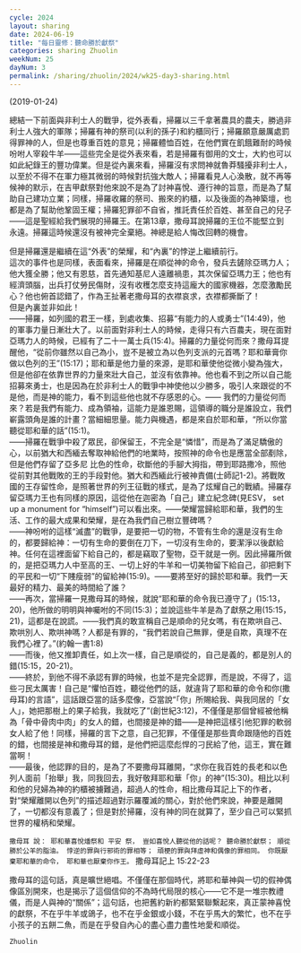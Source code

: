 ```yaml
---
cycle: 2024
layout: sharing
date: 2024-06-19
title: "每日靈修：聽命勝於獻祭"
categories: sharing Zhuolin
weekNum: 25
dayNum: 3
permalink: /sharing/zhuolin/2024/wk25-day3-sharing.html
---
```

(2019-01-24)

總結一下前面與非利士人的戰爭，從外表看，掃羅以三千拿著農具的農夫，勝過非利士人強大的軍隊；掃羅有神的祭司(以利的孫子)和約櫃同行；掃羅願意嚴厲處罰得罪神的人，但是也尊重百姓的意見；掃羅體恤百姓，在他們實在飢餓難耐的時候吩咐人宰殺牛羊——這些完全是從外表來看，若是掃羅有御用的文士，大約也可以如此紀錄王的豐功偉業。但是從內裏來看，掃羅沒有求問神就魯莽騷擾非利士人，以至於不得不在軍力極其微弱的時候對抗強大敵人；掃羅看見人心渙散，就不再等候神的默示，在吉甲獻祭對他來說不是為了討神喜悅、遵行神的旨意，而是為了幫助自己建功立業；同樣，掃羅收羅的祭司、搬來的約櫃，以及後面的為神築壇，也都是為了幫助他鞏固王權；掃羅犯罪卻不自省，推託責任於百姓、甚至自己的兒子——這是聖經給我們展現的掃羅王。在第13章，撒母耳說掃羅的王位不能堅立到永遠。掃羅這時候還沒有被神完全棄絕。神總是給人悔改回轉的機會。  

但是掃羅還是繼續在這“外表”的榮耀，和“內裏”的悖逆上繼續前行。  
這次的事件也是同樣，表面看來，掃羅是在順從神的命令，發兵去鏟除亞瑪力人；他大獲全勝；他又有恩慈，首先通知基尼人遠離禍患，其次保留亞瑪力王；他也有經濟頭腦，出兵打仗勞民傷財，沒有收穫怎麼支持這龐大的國家機器，怎麼激勵民心？他也俯首認錯了，作為王扯著老撒母耳的衣襟哀求，衣襟都撕斷了！  
但是內裏並非如此！    
——掃羅，如列國的君王一樣，到處收集、招募“有能力的人或勇士”(14:49)，他的軍事力量日漸壯大了。以前面對非利士人的時候，走得只有六百農夫，現在面對亞瑪力人的時候，已經有了二十一萬士兵(15:4)。掃羅的力量從何而來？撒母耳提醒他，“從前你雖然以自己為小，豈不是被立為以色列支派的元首嗎？耶和華膏你做以色列的王”(15:17)；耶和華是他力量的來源，是耶和華使他從微小變為強大，但是他卻在依靠世界的力量來壯大自己，並沒有依靠神。他也看不到之所以自己能招募來勇士，也是因為在於非利士人的戰爭中神使他以少勝多，吸引人來跟從的不是他，而是神的能力，看不到這些他也就不存感恩的心。——  我們的力量從何而來？若是我們有能力、成為領袖，這能力是誰恩賜，這領導的職分是誰設立，我們嶄露頭角是誰的計畫？當細細思量。能力與機遇，都是來自於耶和華，“所以你當聽從耶和華的話”(15:1)。    
——掃羅在戰爭中殺了眾民，卻保留王，不完全是“憐惜”，而是為了滿足驕傲的心，以前猶大和西緬去奪取神給他們的地業時，按照神的命令也是應當全部剷除，但是他們存留了亞多尼 比色的性命，砍斷他的手腳大拇指，帶到耶路撒冷，照他從前對其他戰敗的王的手段對他。猶大和西緬此行被神責備(士師記1-2)。將戰敗國的王存留性命，是照著世界的列王征戰的樣式，是為了炫耀自己的戰績。掃羅存留亞瑪力王也有同樣的原因，這從他在迦密為「自己」建立紀念碑(見ESV， set up a monument for  “himself”)可以看出來。——榮耀當歸給耶和華，我們的生活、工作的最大成果和榮耀，是在為我們自己樹立豐碑嗎？    
——神吩咐的這樣“滅盡”的戰爭，是要把一切的物，不管有生命的還是沒有生命的，都要歸給神：一切有生命的要倒在刀下，一切沒有生命的，要潔淨以後獻給神。任何在這裡面留下給自己的，都是竊取了聖物，亞干就是一例。因此掃羅所做的，是把亞瑪力人中至高的王、一切上好的牛羊和一切美物留下給自己，卻把剩下的平民和一切“下賤瘦弱”的留給神(15:9)。——要將至好的歸於耶和華。我們一天最好的精力、最美的時間給了誰？    
——再次，當掃羅一見撒母耳的時候，就說“耶和華的命令我已遵守了」(15:13，20)，他所做的明明與神囑咐的不同(15:3)；並說這些牛羊是為了獻祭之用(15:15，21)，這都是在說謊。——我們真的敢宣稱自己是順命的兒女嗎，有在欺哄自己、欺哄別人、欺哄神嗎？人都是有罪的，“我們若說自己無罪，便是自欺，真理不在我們心裡了。”(約翰一書1:8)    
——而後，他又推卸責任，如上次一樣，自己是順從的，自己是義的，都是別人的錯(15:15，20-21)。    
——終於，到他不得不承認有罪的時候，也並不是完全認罪，而是說，不得了，這些刁民太厲害！自己是“懼怕百姓，聽從他們的話，就違背了耶和華的命令和你(撒母耳)的言語”，這話跟亞當的話多麼像，亞當說“「你」所賜給我、與我同居的「女人」，她把那樹上的果子給我，我就吃了”(創世紀3:12)，不僅僅是那個曾經被他稱為「骨中骨肉中肉」的女人的錯，也間接是神的錯——是神把這樣引他犯罪的軟弱女人給了他！同樣，掃羅的言下之意，自己犯罪，不僅僅是那些賣命跟隨他的百姓的錯，也間接是神和撒母耳的錯，是他們把這麼彪悍的刁民給了他，這王，實在難當啊！    
——最後，他認罪的目的，是為了不要撒母耳離開，“求你在我百姓的長老和以色列人面前「抬舉」我，同我回去，我好敬拜耶和華「你」的神”(15:30)。相比以利和他的兒婦為神的約櫃被擄難過，超過人的性命，相比撒母耳記上下的作者，對“榮耀離開以色列”的描述超過對示羅覆滅的關心，對於他們來說，神要是離開了，一切都沒有意義了；但是對於掃羅，沒有神的同在就算了，至少自己可以緊抓世界的權柄和榮耀。  

`撒母耳 說： 耶和華喜悅燔祭和 平安 祭， 豈如喜悅人聽從他的話呢？ 聽命勝於獻祭； 順從勝於公羊的脂油。 悖逆的罪與行邪術的罪相等； 頑梗的罪與拜虛神和偶像的罪相同。 你既厭棄耶和華的命令， 耶和華也厭棄你作王。` 撒母耳記上 15:22-23  

撒母耳的這句話，真是曠世絕唱。不僅僅在那個時代，將耶和華神與一切的假神偶像區別開來，也是揭示了這個信仰的不為時代局限的核心——它不是一堆宗教禮儀，而是人與神的“關係”；這句話，也把舊約新約都緊緊聯繫起來，真正蒙神喜悅的獻祭，不在乎牛羊或鴿子，也不在乎金銀或小錢，不在乎馬大的繁忙，也不在乎小孩子的五餅二魚，而是在乎發自內心的盡心盡力盡性地愛和順從。  

`Zhuolin`  
